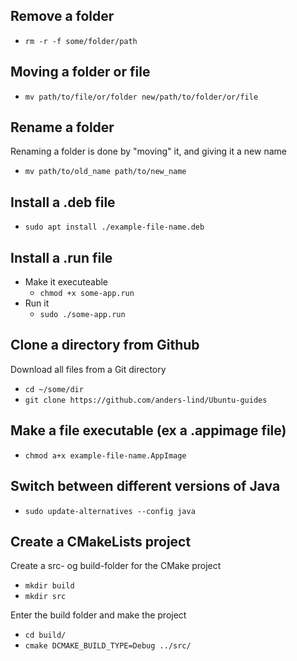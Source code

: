 ## Remove a folder
- `rm -r -f some/folder/path`

## Moving a folder or file
- `mv path/to/file/or/folder new/path/to/folder/or/file` 

## Rename a folder
Renaming a folder is done by "moving" it, and giving it a new name
- `mv path/to/old_name path/to/new_name`

## Install a .deb file
- `sudo apt install ./example-file-name.deb`

## Install a .run file
- Make it executeable
  - `chmod +x some-app.run`
- Run it
  - `sudo ./some-app.run`


## Clone a directory from Github
Download all files from a Git directory
- `cd ~/some/dir`
- `git clone https://github.com/anders-lind/Ubuntu-guides`


## Make a file executable (ex a .appimage file)
- `chmod a+x example-file-name.AppImage`



## Switch between different versions of Java
- `sudo update-alternatives --config java`



## Create a CMakeLists project
Create a src- og build-folder for the CMake project
- `mkdir build`
- `mkdir src`

Enter the build folder and make the project
- `cd build/`
- `cmake DCMAKE_BUILD_TYPE=Debug ../src/`


